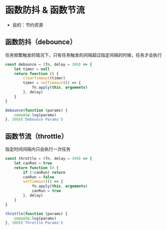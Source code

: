 # 函数防抖 & 函数节流

* 目的：节约资源

## 函数防抖（debounce）

任务频繁触发的情况下，只有任务触发的间隔超过指定间隔的时候，任务才会执行

``` js
const debounce = (fn, delay = 300) => {
    let timer = null
    return function () {
        clearTimeout(timer)
        timer = setTimeout(() => {
            fn.apply(this, arguments)
        }, delay)
    }
}

debounce(function (params) {
    console.log(params)
}, 300)('Debounce Params')
```

## 函数节流（throttle）

指定时间间隔内只会执行一次任务

``` js
const throttle = (fn, delay = 300) => {
    let canRun = true
    return function () {
        if (!canRun) return
        canRun = false
        setTimeout(() => {
            fn.apply(this, arguments)
            canRun = true
        }, delay)
    }
}

throttle(function (params) {
    console.log(params)
}, 300)('Throttle Params')
```